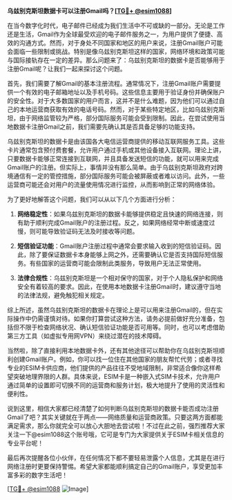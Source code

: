 **乌兹别克斯坦数据卡可以注册Gmail吗？[[TG💪+ @esim1088](https://t.me/s/esim1088)]**

在当今数字化时代，电子邮件已经成为我们生活中不可或缺的一部分。无论是工作还是生活，Gmail作为全球最受欢迎的电子邮件服务之一，为用户提供了便捷、高效的沟通方式。然而，对于身处不同国家和地区的用户来说，注册Gmail账户可能会面临一些限制或挑战。特别是像乌兹别克斯坦这样的国家，网络环境和政策可能与国际接轨存在一定的差异。那么问题来了：乌兹别克斯坦的数据卡是否能够用于注册Gmail呢？让我们一起来探讨这个问题。

首先，我们需要了解Gmail的基本注册流程。通常情况下，注册Gmail账户需要提供一个有效的电子邮箱地址以及手机号码。这些信息主要用于验证身份并确保账户的安全性。对于大多数国家的用户而言，这并不是什么难题，因为他们可以通过自己的本地运营商获取有效的电话号码。然而，对于某些特定地区，比如乌兹别克斯坦，由于网络监管较为严格，部分国际服务可能会受到限制。因此，在尝试使用当地数据卡注册Gmail之前，我们需要先确认其是否具备足够的功能支持。

乌兹别克斯坦的数据卡是由该国各大电信运营商提供的移动互联网服务工具。这些卡片通常包含预付费套餐，允许用户通过手机或其他设备接入互联网。理论上讲，只要数据卡能够正常连接到互联网，并且具备发送短信的功能，就可以用来完成Gmail账户的注册。但实际上，事情并没有那么简单。由于乌兹别克斯坦政府对跨境通信有一定的管控措施，部分国际服务可能会被屏蔽或者难以访问。此外，一些运营商可能还会对用户的流量使用情况进行监控，从而影响到正常的网络体验。

为了更好地解答这个问题，我们可以从以下几个方面进行分析：

1. **网络稳定性**：如果乌兹别克斯坦的数据卡能够提供稳定且快速的网络连接，则有助于顺利完成Gmail账户的注册过程。反之，如果网络经常中断或速度过慢，则可能导致验证码无法及时接收等问题。

2. **短信验证功能**：Gmail账户注册过程中通常会要求输入收到的短信验证码。因此，除了要保证数据卡本身能够上网之外，还需要确认它是否支持国际短信服务。有些国家的运营商可能会限制此类服务，导致用户无法正常使用。

3. **法律合规性**：乌兹别克斯坦是一个相对保守的国家，对于个人隐私保护和网络安全有着较高的要求。因此，在使用本地数据卡注册Gmail时，建议遵守当地的法律法规，避免触犯相关规定。

综上所述，虽然乌兹别克斯坦的数据卡在理论上是可以用来注册Gmail的，但在实际操作中仍需谨慎对待。如果你打算尝试这种方法，请务必提前做好充分准备，包括但不限于检查网络状况、确认短信验证功能是否可用等。同时，也可以考虑借助第三方工具（如虚拟专用网VPN）来绕过潜在的技术障碍。

当然啦，除了直接利用本地数据卡外，还有其他途径可以帮助你在乌兹别克斯坦顺利创建Gmail账户。例如，你可以找一位住在其他国家的朋友帮忙代劳；或者寻找专业的ESIM卡供应商，他们提供的产品往往不受地域限制，非常适合像你这样希望突破地理界限的人群。具体来说，ESIM卡是一种嵌入式SIM卡技术，允许用户通过简单的设置即可切换不同的运营商和服务计划，极大地提升了使用的灵活性和便利性。

说到这里，相信大家都已经清楚了如何判断乌兹别克斯坦的数据卡能否成功注册Gmail了吧？其实关键就在于两点——网络质量和运营商政策。只要这两方面都能满足需求，那么你就完全可以放心大胆地去尝试啦！不过在此之前，强烈推荐大家关注一下@esim1088这个账号哦，它可是专门为大家提供关于ESIM卡相关信息的专业平台呢！

最后再次提醒各位小伙伴，在任何情况下都不要轻易泄露个人信息，尤其是在进行网络注册时更要保持警惕。希望大家都能顺利搞定自己的Gmail账户，享受更加丰富多彩的数字生活吧！

[[TG💪+ @esim1088](https://t.me/s/esim1088) ![Image](https://i.postimg.cc/4NQfJmqS/Snipaste-2025-05-13-00-14-12.png)]